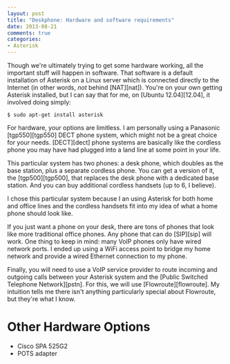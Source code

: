```yaml
---
layout: post
title: "Deskphone: Hardware and software requirements"
date: 2013-08-21
comments: true
categories:
- Asterisk
---
```


Though we're ultimately trying to get some hardware working, all the important stuff will happen in software. That software is a default installation of Asterisk on a Linux server which is connected directly to the Internet (in other words, _not_ behind [NAT][nat]). You're on your own getting Asterisk installed, but I can say that for me, on [Ubuntu 12.04][12.04], it involved doing simply:

    $ sudo apt-get install asterisk

For hardware, your options are limitless. I am personally using a Panasonic [tgp550][tgp550] DECT phone system, which might not be a great choice for your needs. [DECT][dect] phone systems are basically like the cordless phone you may have had plugged into a land line at some point in your life.

This particular system has two phones: a desk phone, which doubles as the base station, plus a separate cordless phone. You can get a version of it, the [tgp500][tgp500], that replaces the desk phone with a dedicated base station. And you can buy additional cordless handsets (up to 6, I believe).

I chose this particular system because I an using Asterisk for both home and office lines and the cordless handsets fit into my idea of what a home phone should look like.

If you just want a phone on your desk, there are tons of phones that look like more traditional office phones. Any phone that can do [SIP][sip] will work. One thing to keep in mind: many VoIP phones only have wired network ports. I ended up using a WiFi access point to bridge my home network and provide a wired Ethernet connection to my phone.

Finally, you will need to use a VoIP service provider to route incoming and outgoing calls between your Asterisk system and the [Public Switched Telephone Network][pstn]. For this, we will use [Flowroute][flowroute]. My intuition tells me there isn't anything particularly special about Flowroute, but they're what I know.

# Other Hardware Options

- Cisco SPA 525G2
- POTS adapter
